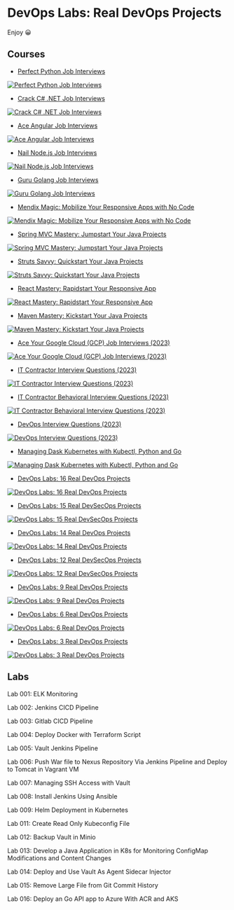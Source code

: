 # DevOps Labs: Real DevOps Projects

Enjoy 😀

## Courses

- [Perfect Python Job Interviews](https://www.udemy.com/course/perfect-python/)

<a href="https://www.udemy.com/course/perfect-python/">![Perfect Python Job Interviews](course_logo_py.png)</a>

- [Crack C# .NET Job Interviews](https://www.udemy.com/course/crack-csharop-dotnet/)

<a href="https://www.udemy.com/course/crack-csharop-dotnet/">![Crack C# .NET Job Interviews](image/course_logo_c#.jpg)</a>

- [Ace Angular Job Interviews](https://www.udemy.com/course/ace-angular)

<a href="https://www.udemy.com/course/ace-angular">![Ace Angular Job Interviews](image/course_logo_angular.jpg)</a>

- [Nail Node.js Job Interviews](https://www.udemy.com/course/nail-nodejs)

<a href="https://www.udemy.com/course/nail-nodejs">![Nail Node.js Job Interviews](image/course_logo_nodejs.png)</a>

- [Guru Golang Job Interviews](https://www.udemy.com/course/guru-golang/)

<a href="https://www.udemy.com/course/guru-golang/">![Guru Golang Job Interviews](image/course_logo_go.jpg)</a>

- [Mendix Magic: Mobilize Your Responsive Apps with No Code](https://www.udemy.com/course/mendix-magic/)

<a href="https://www.udemy.com/course/mendix-magic/">![Mendix Magic: Mobilize Your Responsive Apps with No Code](image/course_logo_mendix.png)</a>

- [Spring MVC Mastery: Jumpstart Your Java Projects](https://www.udemy.com/course/spring-mvc-mastery-jumpstart-your-java-projects/)

<a href="https://www.udemy.com/course/spring-mvc-mastery-jumpstart-your-java-projects/">![Spring MVC Mastery: Jumpstart Your Java Projects](image/course_logo_spring_mvc.png)</a>

- [Struts Savvy: Quickstart Your Java Projects](https://www.udemy.com/course/struts-savvy-quickstart-your-java-projects/)

<a href="https://www.udemy.com/course/struts-savvy-quickstart-your-java-projects/">![Struts Savvy: Quickstart Your Java Projects](image/course_logo_struts2.jpg)</a>

- [React Mastery: Rapidstart Your Responsive App](https://www.udemy.com/course/react-rapidstart-creating-an-responsive-react-app-in-1-hour)

<a href="https://www.udemy.com/course/react-rapidstart-creating-an-responsive-react-app-in-1-hour">![React Mastery: Rapidstart Your Responsive App](image/course_logo_react.jpg)</a>

- [Maven Mastery: Kickstart Your Java Projects](https://www.udemy.com/course/maven-mastery-kickstart-your-java-projects/)

<a href="https://www.udemy.com/course/maven-mastery-kickstart-your-java-projects/">![Maven Mastery: Kickstart Your Java Projects](image/course_logo_maven.jpg)</a>

- [Ace Your Google Cloud (GCP) Job Interviews (2023)](https://www.udemy.com/course/it-contractor-google-cloud-gcp-interview-questions-20xx)

<a href="https://www.udemy.com/course/it-contractor-google-cloud-gcp-interview-questions-20xx">![Ace Your Google Cloud (GCP) Job Interviews (2023)](image/course_logo_iw_GCP.png)</a>

<!-- - [IT Contractor Angular Interview Questions (2023)](https://www.udemy.com/course/it-contractor-angular-interview-questions-20xx/)

<a href="https://www.udemy.com/course/it-contractor-angular-interview-questions-20xx/">![IT Contractor Angular Interview Questions (2023)](image/course_logo_iw_Angular.jpg)</a>

- [IT Contractor .Net and C# Interview Questions (2023)](https://www.udemy.com/course/it-contractor-net-and-c-interview-questions-20xx)

<a href="https://www.udemy.com/course/it-contractor-net-and-c-interview-questions-20xx">![IT Contractor .Net and C# Interview Questions (2023)](image/course_logo_iw_NetC.png)</a> -->

- [IT Contractor Interview Questions (2023)](https://www.udemy.com/course/it-contractor-interview-questions-20xx)

<a href="https://www.udemy.com/course/it-contractor-interview-questions-20xx">![IT Contractor Interview Questions (2023)](image/course_logo_iw_IT.jpg)</a>

- [IT Contractor Behavioral Interview Questions (2023)](https://www.udemy.com/course/it-contractor-behavioral-interview-questions-20xx/)

<a href="https://www.udemy.com/course/it-contractor-behavioral-interview-questions-20xx">![IT Contractor Behavioral Interview Questions (2023)](image/course_logo_iw_Behavioral.png)</a>

- [DevOps Interview Questions (2023)](https://www.udemy.com/course/devops-interview-questions-20xx)

<a href="https://www.udemy.com/course/devops-interview-questions-20xx">![DevOps Interview Questions (2023)](image/course_logo_iw_DevOps.png)</a>

- [Managing Dask Kubernetes with Kubectl, Python and Go](https://www.udemy.com/course/managing-dask-kubernetes-with-kubectl-python-and-go)

<a href="https://www.udemy.com/course/managing-dask-kubernetes-with-kubectl-python-and-go">![Managing Dask Kubernetes with Kubectl, Python and Go](image/course_logo_Dask_Backend_Local.png)</a>

- [DevOps Labs: 16 Real DevOps Projects](https://www.udemy.com/course/devops-labs-16-real-devops-projects/)

<a href="https://www.udemy.com/course/devops-labs-16-real-devops-projects/">![DevOps Labs: 16 Real DevOps Projects](image/course_image_16.jpg)</a>

- [DevOps Labs: 15 Real DevSecOps Projects](https://www.udemy.com/course/devops-labs-15-real-devsecops-projects/)

<a href="https://www.udemy.com/course/devops-labs-15-real-devsecops-projects/">![DevOps Labs: 15 Real DevSecOps Projects](image/course_image_15.jpg)</a>

- [DevOps Labs: 14 Real DevOps Projects](https://www.udemy.com/course/devops-labs-14-real-devops-projects/)

<a href="https://www.udemy.com/course/devops-labs-14-real-devops-projects/">![DevOps Labs: 14 Real DevOps Projects](image/course_image_14.jpg)</a>

- [DevOps Labs: 12 Real DevSecOps Projects](https://www.udemy.com/course/devops-labs-12-real-devsecops-projects/)

<a href="https://www.udemy.com/course/devops-labs-12-real-devsecops-projects/">![DevOps Labs: 12 Real DevSecOps Projects](image/course_image_12.png)</a>

- [DevOps Labs: 9 Real DevOps Projects](https://www.udemy.com/course/devops-labs-9-real-devops-projects/)

<a href="https://www.udemy.com/course/devops-labs-9-real-devops-projects/">![DevOps Labs: 9 Real DevOps Projects](image/course_image_9.jpg)</a>

- [DevOps Labs: 6 Real DevOps Projects](https://www.udemy.com/course/devops-labs-6-real-devops-projects/)

<a href="https://www.udemy.com/course/devops-labs-6-real-devops-projects/">![DevOps Labs: 6 Real DevOps Projects](image/course_image_6.jpg)</a>

- [DevOps Labs: 3 Real DevOps Projects](https://www.udemy.com/course/devops-labs-9-real-devops-projects-free-version/)

<a href="https://www.udemy.com/course/devops-labs-9-real-devops-projects-free-version/">![DevOps Labs: 3 Real DevOps Projects](image/course_image_3.png)</a>

## Labs

Lab 001: ELK Monitoring

Lab 002: Jenkins CICD Pipeline

Lab 003: Gitlab CICD Pipeline

Lab 004: Deploy Docker with Terraform Script

Lab 005: Vault Jenkins Pipeline

Lab 006: Push War file to Nexus Repository Via Jenkins Pipeline and Deploy to Tomcat in Vagrant VM

Lab 007: Managing SSH Access with Vault

Lab 008: Install Jenkins Using Ansible

Lab 009: Helm Deployment in Kubernetes

Lab 011: Create Read Only Kubeconfig File

Lab 012: Backup Vault in Minio

Lab 013: Develop a Java Application in K8s for Monitoring ConfigMap Modifications and Content Changes

Lab 014: Deploy and Use Vault As Agent Sidecar Injector

Lab 015: Remove Large File from Git Commit History

Lab 016: Deploy an Go API app to Azure With ACR and AKS
